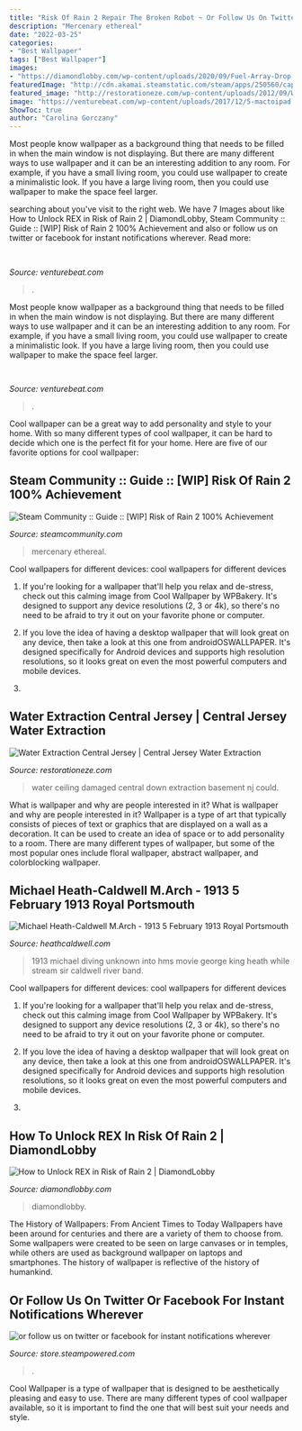 ```yaml
---
title: "Risk Of Rain 2 Repair The Broken Robot ~ Or Follow Us On Twitter Or Facebook For Instant Notifications Wherever"
description: "Mercenary ethereal"
date: "2022-03-25"
categories:
- "Best Wallpaper"
tags: ["Best Wallpaper"]
images:
- "https://diamondlobby.com/wp-content/uploads/2020/09/Fuel-Array-Drop-Pod.jpg"
featuredImage: "http://cdn.akamai.steamstatic.com/steam/apps/250560/capsule_467x181.jpg"
featured_image: "http://restorationeze.com/wp-content/uploads/2012/09/Water-Damaged-Ceiling-photo.jpg"
image: "https://venturebeat.com/wp-content/uploads/2017/12/5-mactoipad.jpg?w=800"
ShowToc: true
author: "Carolina Gorczany"
---
```



Most people know wallpaper as a background thing that needs to be filled in when the main window is not displaying. But there are many different ways to use wallpaper and it can be an interesting addition to any room. For example, if you have a small living room, you could use wallpaper to create a minimalistic look. If you have a large living room, then you could use wallpaper to make the space feel larger.

	

		
searching about  you've visit to the right web. We have 7 Images about  like How to Unlock REX in Risk of Rain 2 | DiamondLobby, Steam Community :: Guide :: [WIP] Risk of Rain 2 100% Achievement and also or follow us on twitter or facebook for instant notifications wherever. Read more:
		
    
## 

<img loading=lazy src="https://venturebeat.com/wp-content/uploads/2017/12/4-appletv.jpg?w=800" onerror="this.onerror=null;this.src='https://tse1.mm.bing.net/th?id=OIP.Q3mNJqcM6iwujXy1dFWR4gHaEo&amp;pid=15.1';" alt="">

_Source: venturebeat.com_

>. 

	

Most people know wallpaper as a background thing that needs to be filled in when the main window is not displaying. But there are many different ways to use wallpaper and it can be an interesting addition to any room. For example, if you have a small living room, you could use wallpaper to create a minimalistic look. If you have a large living room, then you could use wallpaper to make the space feel larger.

    
## 

<img loading=lazy src="https://venturebeat.com/wp-content/uploads/2017/12/5-mactoipad.jpg?w=800" onerror="this.onerror=null;this.src='https://tse1.mm.bing.net/th?id=OIP.ayPPZPfLPvgC9UKcIu247gHaD9&amp;pid=15.1';" alt="">

_Source: venturebeat.com_

>. 

	

Cool wallpaper can be a great way to add personality and style to your home. With so many different types of cool wallpaper, it can be hard to decide which one is the perfect fit for your home. Here are five of our favorite options for cool wallpaper: 

    
## Steam Community :: Guide :: [WIP] Risk Of Rain 2 100% Achievement

<img loading=lazy src="https://steamuserimages-a.akamaihd.net/ugc/1499089600763360806/449FD037E64076E27BF0B879E7D084A1AC8F420E/" onerror="this.onerror=null;this.src='https://tse4.mm.bing.net/th?id=OIP.a55JbVSHqHyhajaoG06HxgAAAA&amp;pid=15.1';" alt="Steam Community :: Guide :: [WIP] Risk of Rain 2 100% Achievement">

_Source: steamcommunity.com_

>mercenary ethereal. 

	

Cool wallpapers for different devices:
cool wallpapers for different devices 

1. If you're looking for a wallpaper that'll help you relax and de-stress, check out this calming image from Cool Wallpaper by WPBakery. It's designed to support any device resolutions (2, 3 or 4k), so there's no need to be afraid to try it out on your favorite phone or computer.

2. If you love the idea of having a desktop wallpaper that will look great on any device, then take a look at this one from androidOSWALLPAPER. It's designed specifically for Android devices and supports high resolution resolutions, so it looks great on even the most powerful computers and mobile devices.

3.

    
## Water Extraction Central Jersey | Central Jersey Water Extraction

<img loading=lazy src="http://restorationeze.com/wp-content/uploads/2012/09/Water-Damaged-Ceiling-photo.jpg" onerror="this.onerror=null;this.src='https://tse3.mm.bing.net/th?id=OIP.KbKOqWLWRP_lo3cxo45qOQHaFl&amp;pid=15.1';" alt="Water Extraction Central Jersey | Central Jersey Water Extraction">

_Source: restorationeze.com_

>water ceiling damaged central down extraction basement nj could. 

	

What is wallpaper and why are people interested in it?
What is wallpaper and why are people interested in it?
Wallpaper is a type of art that typically consists of pieces of text or graphics that are displayed on a wall as a decoration. It can be used to create an idea of space or to add personality to a room. There are many different types of wallpaper, but some of the most popular ones include floral wallpaper, abstract wallpaper, and colorblocking wallpaper.

    
## Michael Heath-Caldwell M.Arch - 1913 5 February 1913 Royal Portsmouth

<img loading=lazy src="http://heathcaldwell.com/yahoo_site_admin/assets/images/1913_-_boarding_Dhow.10035521_std.jpg" onerror="this.onerror=null;this.src='https://tse4.mm.bing.net/th?id=OIP.2eU3uw5swZER4luHSoU4hwAAAA&amp;pid=15.1';" alt="Michael Heath-Caldwell M.Arch - 1913 5 February 1913 Royal Portsmouth">

_Source: heathcaldwell.com_

>1913 michael diving unknown into hms movie george king heath while stream sir caldwell river band. 

	

Cool wallpapers for different devices:
cool wallpapers for different devices 

1. If you're looking for a wallpaper that'll help you relax and de-stress, check out this calming image from Cool Wallpaper by WPBakery. It's designed to support any device resolutions (2, 3 or 4k), so there's no need to be afraid to try it out on your favorite phone or computer.

2. If you love the idea of having a desktop wallpaper that will look great on any device, then take a look at this one from androidOSWALLPAPER. It's designed specifically for Android devices and supports high resolution resolutions, so it looks great on even the most powerful computers and mobile devices.

3.

    
## How To Unlock REX In Risk Of Rain 2 | DiamondLobby

<img loading=lazy src="https://diamondlobby.com/wp-content/uploads/2020/09/Fuel-Array-Drop-Pod.jpg" onerror="this.onerror=null;this.src='https://tse2.mm.bing.net/th?id=OIP.B_uEYe-_xw2k6a2l8I26RgHaEK&amp;pid=15.1';" alt="How to Unlock REX in Risk of Rain 2 | DiamondLobby">

_Source: diamondlobby.com_

>diamondlobby. 

	

The History of Wallpapers: From Ancient Times to Today
Wallpapers have been around for centuries and there are a variety of them to choose from. Some wallpapers were created to be seen on large canvases or in temples, while others are used as background wallpaper on laptops and smartphones. The history of wallpaper is reflective of the history of humankind.

    
## Or Follow Us On Twitter Or Facebook For Instant Notifications Wherever

<img loading=lazy src="http://cdn.akamai.steamstatic.com/steam/apps/250560/capsule_467x181.jpg" onerror="this.onerror=null;this.src='https://tse1.mm.bing.net/th?id=OIP.KJbrv_0cZYorMgKFDXP-gwHaC3&amp;pid=15.1';" alt="or follow us on twitter or facebook for instant notifications wherever">

_Source: store.steampowered.com_

>. 

	

Cool Wallpaper is a type of wallpaper that is designed to be aesthetically pleasing and easy to use. There are many different types of cool wallpaper available, so it is important to find the one that will best suit your needs and style.

